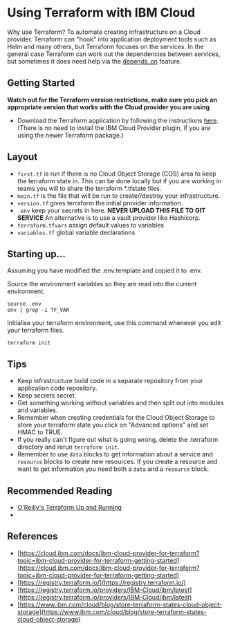 # Using Terraform with IBM Cloud

Why use Terraform?  To automate creating infrastructure on a Cloud provider.  Terraform can "hook" into application deployment tools such as Helm and many others, but Terraform focuses on the services.  In the general case Terraform can work out the dependencies between services, but sometimes it does need help via the [depends_on](https://www.terraform.io/docs/language/meta-arguments/depends_on.html) feature.

## Getting Started

**Watch out for the Terraform version restrictions, make sure you pick an appropriate version that works with the Cloud provider you are using**

* Download the Terraform application by following the instructions [here](https://cloud.ibm.com/docs/ibm-cloud-provider-for-terraform?topic=ibm-cloud-provider-for-terraform-setup_cli). (There is no need to install the IBM Cloud Provider plugin, if you are using the newer Terraform package.)

## Layout

* ```first.tf``` is run if there is no Cloud Object Storage (COS) area to keep the terraform state in.  This can be done locally but if you are working in teams you will to share the terraform *.tfstate files.
* ```main.tf``` is the file that will be run to create//destroy your infrastructure.
* ```version.tf``` gives terraform the initial provider information.
* ```.env``` keep your secrets in here.  **NEVER UPLOAD THIS FILE TO GIT SERVICE**  An alternative is to use a vault provider like Hashicorp.
* ```terraform.tfvars``` assign default values to variables
* ```variables.tf``` global variable declarations

## Starting up...

Assuming you have modified the .env.template and copied it to .env.

Source the environment variables so they are read into the current environment.

```
source .env
env | grep -i TF_VAR
```

Initialise your terraform environment, use this command whenever you edit your terraform files.

```
terraform init
```




## Tips

* Keep infrastructure build code in a separate repository from your application code repository.
* Keep secrets secret.
* Get something working without variables and then split out into modules and variables.
* Remember when creating credentials for the Cloud Object Storage to store your terraform state you click on "Advanced options" and set HMAC to TRUE.
* If you really can't figure out what is going wrong, delete the .terraform directory and rerun ```terraform init```.
* Remember to use ```data``` blocks to get information about a service and ```resource``` blocks to create new resources.  If you create a resource and want to get information you need both a ```data``` and a ```resource``` block.

## Recommended Reading

* [O'Reilly's Terraform Up and Running](https://www.amazon.co.uk/Terraform-Running-Writing-Infrastructure-Code/dp/1492046906/ref=asc_df_1492046906/)
* 
## References

* [https://cloud.ibm.com/docs/ibm-cloud-provider-for-terraform?topic=ibm-cloud-provider-for-terraform-getting-started](https://cloud.ibm.com/docs/ibm-cloud-provider-for-terraform?topic=ibm-cloud-provider-for-terraform-getting-started)
* [https://registry.terraform.io/](https://registry.terraform.io/)
* [https://registry.terraform.io/providers/IBM-Cloud/ibm/latest](https://registry.terraform.io/providers/IBM-Cloud/ibm/latest)
* [https://www.ibm.com/cloud/blog/store-terraform-states-cloud-object-storage](https://www.ibm.com/cloud/blog/store-terraform-states-cloud-object-storage)